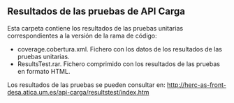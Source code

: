 ## Resultados de las pruebas de API Carga 

Esta carpeta contiene los resultados de las pruebas unitarias correspondientes a la versión de la rama de código:
 - coverage.cobertura.xml. Fichero con los datos de los resultados de las pruebas unitarias.
 - ResultsTest.rar. Fichero comprimido con los resultados de las pruebas en formato HTML.

Los resultados de las pruebas se pueden consultar en:
http://herc-as-front-desa.atica.um.es/api-carga/resultstest/index.htm
